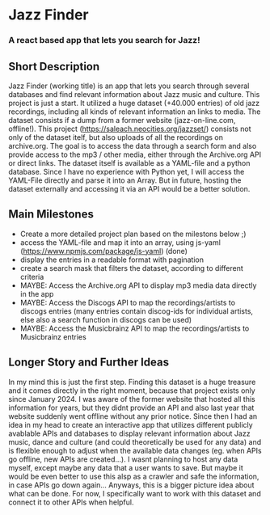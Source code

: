 # Jazz Finder

### A react based app that lets you search for Jazz!

## Short Description

Jazz Finder (working title) is an app that lets you search through several databases and find relevant information about Jazz music and culture. This project is just a start. It utilized a huge dataset (+40.000 entries) of old jazz recordings, including all kinds of relevant information an links to media. The dataset consists if a dump from a former website (jazz-on-line.com, offline!). This project (https://saleach.neocities.org/jazzset/) consists not only of the dataset itelf, but also uploads of all the recordings on archive.org. The goal is to access the data through a search form and also provide access to the mp3 / other media, either through the Archive.org API or direct links. The dataset itself is available as a YAML-file and a python database. Since I have no experience with Python yet, I will access the YAML-File directly and parse it into an Array. But in future, hosting the dataset externally and accessing it via an API would be a better solution.

## Main Milestones

- Create a more detailed project plan based on the milestons below ;)
- access the YAML-file and map it into an array, using js-yaml (https://www.npmjs.com/package/js-yaml) (done)
- display the entries in a readable format with pagination
- create a search mask that filters the dataset, according to different criteria
- MAYBE: Access the Archive.org API to display mp3 media data directly in the app
- MAYBE: Access the Discogs API to map the recordings/artists to discogs entries (many entries contain discog-ids for individual artists, else also a search function in discogs can be used)
- MAYBE: Access the Musicbrainz API to map the recordings/artists to Musicbrainz entries

## Longer Story and Further Ideas

In my mind this is just the first step. Finding this dataset is a huge treasure and it comes directly in the right moment, because that project exists only since January 2024. I was aware of the former website that hosted all this information for years, but they didnt provide an API and also last year that website suddenly went offline without any prior notice. Since then I had an idea in my head to create an interactive app that utilizes different publicly avablable APIs and databases to display relevant information about Jazz music, dance and culture (and could theoretically be used for any data) and is flexible enough to adjust when the available data changes (eg. when APIs go offline, new APIs are created...). I wasnt planning to host any data myself, except maybe any data that a user wants to save. But maybe it would be even better to use this alsp as a crawler and safe the information, in case APIs go down again... Anyways, this is a bigger picture idea about what can be done. For now, I specifically want to work with this dataset and connect it to other APIs when helpful.
